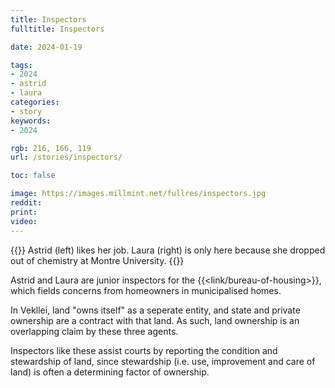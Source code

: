 ```yaml
---
title: Inspectors
fulltitle: Inspectors

date: 2024-01-19

tags:
- 2024
- astrid
- laura
categories:
- story
keywords:
- 2024

rgb: 216, 166, 119
url: /stories/inspectors/

toc: false

image: https://images.millmint.net/fullres/inspectors.jpg
reddit:
print:
video:
---
```

{{<hint caption>}}
Astrid (left) likes her job. Laura (right) is only here because she dropped out of chemistry at Montre University.
{{</hint>}}

Astrid and Laura are junior inspectors for the {{<link/bureau-of-housing>}}, which fields concerns from homeowners in municipalised homes.

In Vekllei, land "owns itself" as a seperate entity, and state and private ownership are a contract with that land. As such, land ownership is an overlapping claim by these three agents.

Inspectors like these assist courts by reporting the condition and stewardship of land, since stewardship (i.e. use, improvement and care of land) is often a determining factor of ownership.
